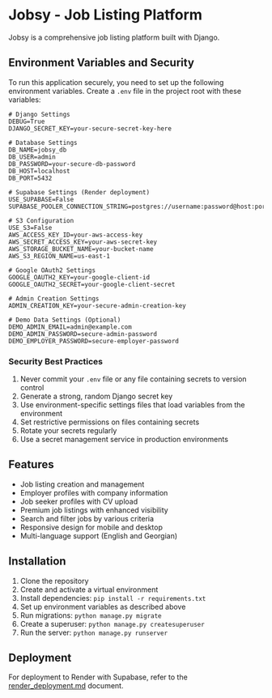 # Jobsy - Job Listing Platform

Jobsy is a comprehensive job listing platform built with Django.

## Environment Variables and Security

To run this application securely, you need to set up the following environment variables. Create a `.env` file in the project root with these variables:

```
# Django Settings
DEBUG=True
DJANGO_SECRET_KEY=your-secure-secret-key-here

# Database Settings
DB_NAME=jobsy_db
DB_USER=admin
DB_PASSWORD=your-secure-db-password
DB_HOST=localhost
DB_PORT=5432

# Supabase Settings (Render deployment)
USE_SUPABASE=False
SUPABASE_POOLER_CONNECTION_STRING=postgres://username:password@host:port/database

# S3 Configuration
USE_S3=False
AWS_ACCESS_KEY_ID=your-aws-access-key
AWS_SECRET_ACCESS_KEY=your-aws-secret-key
AWS_STORAGE_BUCKET_NAME=your-bucket-name
AWS_S3_REGION_NAME=us-east-1

# Google OAuth2 Settings
GOOGLE_OAUTH2_KEY=your-google-client-id
GOOGLE_OAUTH2_SECRET=your-google-client-secret

# Admin Creation Settings
ADMIN_CREATION_KEY=your-secure-admin-creation-key

# Demo Data Settings (Optional)
DEMO_ADMIN_EMAIL=admin@example.com
DEMO_ADMIN_PASSWORD=secure-admin-password
DEMO_EMPLOYER_PASSWORD=secure-employer-password
```

### Security Best Practices

1. Never commit your `.env` file or any file containing secrets to version control
2. Generate a strong, random Django secret key
3. Use environment-specific settings files that load variables from the environment
4. Set restrictive permissions on files containing secrets
5. Rotate your secrets regularly
6. Use a secret management service in production environments

## Features

- Job listing creation and management
- Employer profiles with company information
- Job seeker profiles with CV upload
- Premium job listings with enhanced visibility
- Search and filter jobs by various criteria
- Responsive design for mobile and desktop
- Multi-language support (English and Georgian)

## Installation

1. Clone the repository
2. Create and activate a virtual environment
3. Install dependencies: `pip install -r requirements.txt`
4. Set up environment variables as described above
5. Run migrations: `python manage.py migrate`
6. Create a superuser: `python manage.py createsuperuser`
7. Run the server: `python manage.py runserver`

## Deployment

For deployment to Render with Supabase, refer to the [render_deployment.md](render_deployment.md) document. 